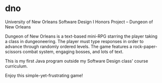 dno
===

University of New Orleans Software Design I Honors Project – Dungeon of New Orleans

Dungeon of New Orleans is a text-based mini-RPG starring the player taking a class in dungeoneering. The player must type responses in order to advance through randomly ordered levels. The game features a rock-paper-scissors combat system, engaging bosses, and lots of text.

This is my first Java program outside my Software Design class' course curriculum.

Enjoy this simple-yet-frustrating game!
